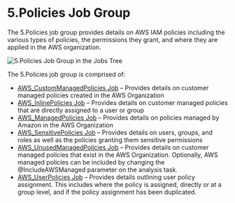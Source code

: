 # 5.Policies Job Group

The 5.Policies job group provides details on AWS IAM policies including the various types of
policies, the permissions they grant, and where they are applied in the AWS organization.

![5.Policies Job Group in the Jobs Tree](/img/product_docs/accessanalyzer/12.0/solutions/aws/policies/jobstree.webp)

The 5.Policies job group is comprised of:

- [AWS_CustomManagedPolicies Job](/docs/accessanalyzer/12.0/solutions/aws/policies/aws_custommanagedpolicies.md) – Provides details on customer
  managed policies created in the AWS Organization
- [AWS_InlinePolicies Job](/docs/accessanalyzer/12.0/solutions/aws/policies/aws_inlinepolicies.md) – Provides details on customer managed policies
  that are directly assigned to a user or group
- [AWS_ManagedPolicies Job](/docs/accessanalyzer/12.0/solutions/aws/policies/aws_managedpolicies.md) – Provides details on policies managed by Amazon
  in the AWS Organization
- [AWS_SensitivePolicies Job](/docs/accessanalyzer/12.0/solutions/aws/policies/aws_sensitivepolicies.md) – Provides details on users, groups, and
  roles as well as the policies granting them sensitive permissions
- [AWS_UnusedManagedPolicies Job](/docs/accessanalyzer/12.0/solutions/aws/policies/aws_unusedmanagedpolicies.md) – Provides details on customer
  managed policies that exist in the AWS Organization. Optionally, AWS managed policies can be
  included by changing the @IncludeAWSManaged parameter on the analysis task.
- [AWS_UserPolicies Job](/docs/accessanalyzer/12.0/solutions/aws/policies/aws_userpolicies.md) – Provides details outlining user policy assignment.
  This includes where the policy is assigned, directly or at a group level, and if the policy
  assignment has been duplicated.
